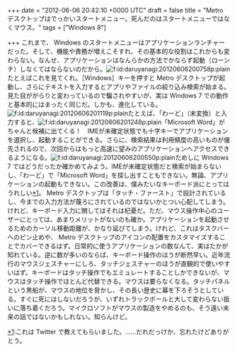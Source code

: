 
+++
date = "2012-06-06 20:42:10 +0000 UTC"
draft = false
title = "Metro デスクトップはでっかいスタートメニュー。死んだのはスタートメニューではなくマウス。"
tags = ["Windows 8"]

+++
これまで、 Windows のスタートメニューはアプリケーションランチャーだった。そして、機能や責務が増えこそすれ、その基本的な役割はこれからも変わらない。なんせ、アプリケーションはなんらかの方法でかならず起動（ローンチ）しなくてはならないのだから。<img src="http://cdn-ak.f.st-hatena.com/images/fotolife/d/daruyanagi/20120606/20120606200758.png" alt="f:id:daruyanagi:20120606200758p:plain" title="f:id:daruyanagi:20120606200758p:plain" class="hatena-fotolife"/>たとえばこれを見てくれ。［Windows］キーを押すと Metro デスクトップが起動し、さらにテキストを入力するとアプリやファイルの絞り込み検索が始まる。見た目ががらりと変わっているので騙されやすいが、実は Windows 7 での動作と基本的にはまったく同じだ。しかも、進化している。<img src="http://cdn-ak.f.st-hatena.com/images/fotolife/d/daruyanagi/20120606/20120606201119.png" alt="f:id:daruyanagi:20120606201119p:plain" title="f:id:daruyanagi:20120606201119p:plain" class="hatena-fotolife"/>たとえば、「わーど」（未変換）と入力すると、<img src="http://cdn-ak.f.st-hatena.com/images/fotolife/d/daruyanagi/20120606/20120606201248.png" alt="f:id:daruyanagi:20120606201248p:plain" title="f:id:daruyanagi:20120606201248p:plain" class="hatena-fotolife"/>「Microsoft Word」がちゃんと候補に出てくる！　IMEが未確定状態でも十字キーでアプリケーションを選択し、起動することができる。さらに、検索結果は利用頻度の高いものが優先されるので、次回からはもっと高速に望みのアプリケーションへアクセスできるようになる。<img src="http://cdn-ak.f.st-hatena.com/images/fotolife/d/daruyanagi/20120606/20120606200550.png" alt="f:id:daruyanagi:20120606200550p:plain" title="f:id:daruyanagi:20120606200550p:plain" class="hatena-fotolife"/>ためしに Windows 7 ではどうだったか確かめてみよう。IMEが未確定状態だと検索が始まらないし、「わーど」で「Microsoft Word」を探し出すこともできない。無論、アプリケーションの起動もできない。この改善は、僕みたいなキーボード派にとってはうれしい<a href="#f1" name="fn1" title="これは Twitter で教えてもらいました。……だれだっけか、忘れたけどありがとう。">*1</a>。 Metro デスクトップは「タッチ・ファースト」で設計されているし、今までの入力方法が蔑ろにされているのではないかとつい心配してしまう。けれど、キーボード入力に関してはそれは杞憂だ。ただ、マウス操作中心のユーザーにとっては、あまりメリットがないのも確か。アプリケーションを起動させるためのカーソル移動距離が、かなり延びてしまう。けれど、これはタスクバーへのピン止めや、 Metro デスクトップのアイコンの配置をカスタマイズすることでカバーできるはず。日常的に使うアプリケーションの数なんて、実はたかが知れている。逆に数が多いのならば、キーボード操作のほうが断然早い。近年流行のマウスジェスチャーにしろ、タッチジェスチャーのほうが直観的で使いやすいはず。キーボードはタッチ操作でもエミュレートすることしかできないが、マウスはタッチ操作でほとんど代替できる。マウスは要らなくなる。タッチパネルという黒船が、マウスの地位を脅かし、その長い歴史に幕を下ろそうとしている。すぐに死にはしないだろうが、いずれトラックボールと大して変わらない扱いに落ち着くだろう。マイクロソフトがマウスの製造をやめるのも、そう遠い未来の話ではないかもしれない。知らんけど。
<div class="footnote">
<a href="#fn1" name="f1" class="footnote-number">*1</a><span class="footnote-delimiter">:</span><span class="footnote-text">これは Twitter で教えてもらいました。……だれだっけか、忘れたけどありがとう。</span>
</div>

